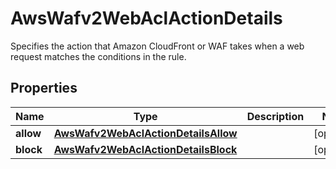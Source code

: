 

# AwsWafv2WebAclActionDetails

 Specifies the action that Amazon CloudFront or WAF takes when a web request matches the conditions in the rule. 

## Properties

| Name | Type | Description | Notes |
|------------ | ------------- | ------------- | -------------|
|**allow** | [**AwsWafv2WebAclActionDetailsAllow**](AwsWafv2WebAclActionDetailsAllow.md) |  |  [optional] |
|**block** | [**AwsWafv2WebAclActionDetailsBlock**](AwsWafv2WebAclActionDetailsBlock.md) |  |  [optional] |



